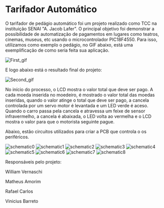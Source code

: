 # Tarifador Automático

O tarifador de pedágio automático foi um projeto realizado como TCC na instituição SENAI "A. Jacob Lafer".
O principal objetivo foi demonstrar a possibilidade de automatização de pagamentos em lugares como teatros, cinemas, museus, etc usando o microcontrolador PIC18F4550. Para isso, utilizamos como exemplo o pedágio, no GIF abaixo, está uma exemplificação de como seria feita sua aplicação.

![First_gif](https://media.giphy.com/media/S9JuOtzOiBnwzRuYRh/giphy.gif)

E logo abaixo está o resultado final do projeto:

![Second_gif](https://media.giphy.com/media/Q5XGqpC02qVaraq94r/giphy.gif)

No início do processo, o LCD mostra o valor total que deve ser pago. A cada moeda inserida no moedeiro, é mostrado o valor total das moedas inseridas, quando o valor atinge o total que deve ser pago, a cancela controlada por um servo motor é levantada e um LED verde é aceso. Quando o carro passa pela cancela e atravessa um feixe de sensor infravermelho, a cancela é abaixada, o LED volta ao vermelha e o LCD mostra o valor para que o motorista seguinte pague.

Abaixo, estão circuitos utilizados para criar a PCB que controla o os periféricos.

![schematic0](https://i.imgur.com/woCxi3x.png)
![schematic1](https://i.imgur.com/BmZMK1s.png)
![schematic2](https://i.imgur.com/DhWWAsJ.png)
![schematic3](https://i.imgur.com/XYF3ggE.png)
![schematic4](https://i.imgur.com/9jjj24O.png)
![schematic5](https://i.imgur.com/BiSDkpq.png)
![schematic6](https://i.imgur.com/U2rXYYF.png)
![schematic7](https://i.imgur.com/FxL7pWm.png)
![schematic8](https://i.imgur.com/E7pcZ34.png)

Responsáveis pelo projeto:

William Vernaschi

Matheus Amorim

Rafael Carlos

Vinicius Barreto
